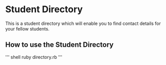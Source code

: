 # Student Directory #

This is a student directory which will enable you to find contact details for your fellow students.

## How to use the Student Directory ##

'''
shell
ruby directory.rb
'''
